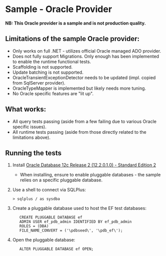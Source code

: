 # Sample - Oracle Provider

**NB: This Oracle provider is a sample and is not production quality.**

## Limitations of the sample Oracle provider:

- Only works on full .NET - utilizes official Oracle managed ADO provider.
- Does not fully support Migrations. Only enough has been implemented to enable the runtime functional tests.
- Scaffolding is not supported.
- Update batching is not supported.
- OracleTransientExceptionDetector needs to be updated (impl. copied from SqlServer provider).
- OracleTypeMapper is implemented but likely needs more tuning.
- No Oracle specific features are "lit up".

## What works:

- All query tests passing (aside from a few failing due to various Oracle specific issues).
- All runtime tests passing (aside from those directly related to the limitations above).

## Running the tests

1) Install [Oracle Database 12c Release 2 (12.2.0.1.0) - Standard Edition 2](http://www.oracle.com/technetwork/database/enterprise-edition/downloads/index.html) 
    - When installing, ensure to enable pluggable databases - the sample relies on a specific pluggable database.

2) Use a shell to connect via SQLPlus: 

    ```
    > sqlplus / as sysdba
    ```

3) Create a pluggable database used to host the EF test databases:

    ```
       CREATE PLUGGABLE DATABASE ef
       ADMIN USER ef_pdb_admin IDENTIFIED BY ef_pdb_admin
       ROLES = (DBA)
       FILE_NAME_CONVERT = ('\pdbseed\', '\pdb_ef\');
    ```
   
4) Open the pluggable database:

    ```
       ALTER PLUGGABLE DATABASE ef OPEN;
    ```
